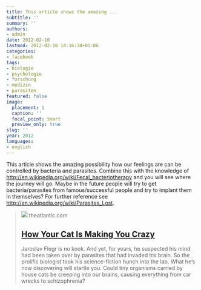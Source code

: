 ```yaml
---
title: This article shows the amazing ...
subtitle: ''
summary: ''
authors:
- admin
date: 2012-02-10
lastmod: 2012-02-10 14:16:34+01:00
categories:
- facebook
tags:
- biologie
- psychologie
- forschung
- medizin
- parasiten
featured: false
image:
  placement: 1
  caption: ''
  focal_point: Smart
  preview_only: true
slug: ''
year: 2012
languages:
- english
---
```


This article shows the amazing possibility how our feelings are can be controlled by bacteria and parasites. Combine this with the knowledge of http://en.wikipedia.org/wiki/Fecal_bacteriotherapy
and you will see where the journey will go. Maybe in the future people will try to get bacteria/parasites from famous/successful people and try to implant them in themselves? 
For further reference see http://en.wikipedia.org/wiki/Parasites_Lost.
> [![](https://cdn.theatlantic.com/thumbor/Bx_4YHcubwd0Y69Lr1JTTY1q-wA=/0x1213:2449x2489/1200x625/media/img/2015/05/0312_WEL_McAuliffe_Parasites_1_v2/original.jpg)](http://www.theatlantic.com/magazine/archive/2012/03/how-your-cat-is-making-you-crazy/8873/)
> theatlantic.com
> ## [How Your Cat Is Making You Crazy](http://www.theatlantic.com/magazine/archive/2012/03/how-your-cat-is-making-you-crazy/8873/)
>
>Jaroslav Flegr is no kook. And yet, for years, he suspected his mind had been taken over by parasites that had invaded his brain. So the prolific biologist took his science-fiction hunch into the lab. What he&rsquo;s now discovering will startle you. Could tiny organisms carried by house cats be creeping into our brains, causing everything from car wrecks to schizophrenia?